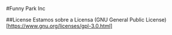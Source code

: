 #Funny Park Inc

##License
 Estamos sobre a Licensa (GNU General Public License)[https://www.gnu.org/licenses/gpl-3.0.html]
